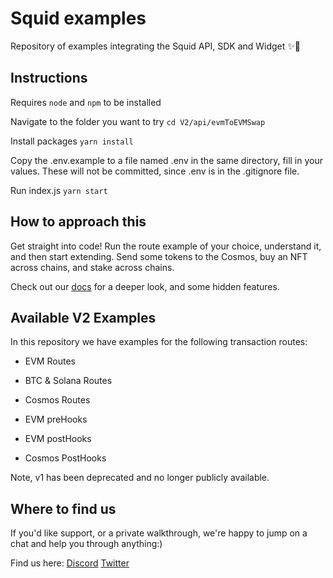 # Squid examples

Repository of examples integrating the Squid API, SDK and Widget ✨💜

## Instructions

Requires `node` and `npm` to be installed

Navigate to the folder you want to try
`cd V2/api/evmToEVMSwap`

Install packages
`yarn install`

Copy the .env.example to a file named .env in the same directory, fill in your values. These will not be committed, since .env is in the .gitignore file.

Run index.js
`yarn start`

## How to approach this

Get straight into code! Run the route example of your choice, understand it, and then start extending. Send some tokens to the Cosmos, buy an NFT across chains, and stake across chains.

Check out our [docs](https://docs.squidrouter.com) for a deeper look, and some hidden features.

## Available V2 Examples

In this repository we have examples for the following transaction routes:
- EVM Routes
- BTC & Solana Routes
- Cosmos Routes

- EVM preHooks
- EVM postHooks
- Cosmos PostHooks

Note, v1 has been deprecated and no longer publicly available.


## Where to find us

If you'd like support, or a private walkthrough, we're happy to jump on a chat and help you through anything:)

Find us here:
[Discord](https://discord.gg/squidrouter)
[Twitter](https://twitter.com/squidrouter)
